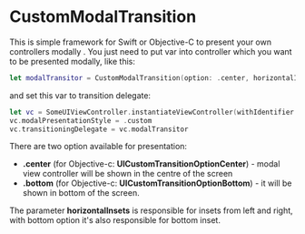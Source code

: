 # CustomModalTransition

This is simple framework for Swift or Objective-C to present your own controllers modally . 
You just need to put var into controller which you want to be presented modally, like this:

```swift
let modalTransitor = CustomModalTransition(option: .center, horizontalInsets: 20, hiewHeight: 262)
```
and set this var to transition delegate: 

```swift
let vc = SomeUIViewController.instantiateViewController(withIdentifier: "SomeID")
vc.modalPresentationStyle = .custom
vc.transitioningDelegate = vc.modalTransitor
```
There are two option available for presentation: 
* **.center** (for Objective-c: **UICustomTransitionOptionCenter**) - modal view controller will be shown in the centre of the screen 
* **.bottom** (for Objective-c: **UICustomTransitionOptionBottom**) - it will be shown in bottom of the screen.

The parameter **horizontalInsets** is responsible for insets from left and right, with bottom option it's also responsible for bottom inset.
